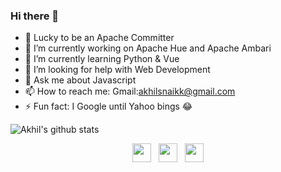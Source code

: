 ### Hi there 👋
- 🌱 Lucky to be an Apache Committer
- 🔭 I’m currently working on Apache Hue and Apache Ambari
- 📗 I’m currently learning Python & Vue
- 🤔 I’m looking for help with Web Development
- 💬 Ask me about Javascript
- 📫 How to reach me: Gmail:akhilsnaikk@gmail.com
- ⚡ Fun fact: I Google until Yahoo bings 😂

![Akhil's github stats](https://github-readme-stats.vercel.app/api?username=akhilsnaik&show_icons=true&theme=gruvbox)

<p align='center'>
<a href="https://twitter.com/akhilsnaik"><img height="30" src="https://github.com/WaylonWalker/WaylonWalker/blob/main/icon/twitter.png?raw=true"></a>&nbsp;&nbsp;
<a href="https://www.instagram.com/akhilsnaik/"><img height="30" src="https://github.com/WaylonWalker/WaylonWalker/blob/main/icon/instagram.jpg?raw=true"></a>&nbsp;&nbsp;
<a href="https://www.linkedin.com/in/akhilsnaik/"><img height="30" src="https://github.com/WaylonWalker/WaylonWalker/blob/main/icon/linkedin.png?raw=true"></a>
</p>

